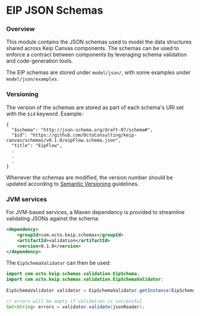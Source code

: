 # EIP JSON Schemas

### Overview

This module contains the JSON schemas used to model the data structures shared across Keip Canvas components.
The schemas can be used to enforce a contract between components by leveraging schema validation and
code-generation tools.

The EIP schemas are stored under `model/json/`, with some examples under `model/json/examples`.

### Versioning

The version of the schemas are stored as part of each schema's URI set with the `$id` keyword. Example:

```
{
  "$schema": "http://json-schema.org/draft-07/schema#",
  "$id": "https://github.com/OctoConsulting/keip-canvas/schemas/v0.1.0/eipFlow.schema.json",
  "title": "EipFlow",
  .
  .
  .
}
```

Whenever the schemas are modified, the version number should be updated according
to [Semantic Versioning](https://semver.org/) guidelines.

### JVM services

For JVM-based services, a Maven dependency is provided to streamline validating JSONs against the schema:

```xml
<dependency>
    <groupId>com.octo.keip.schemas</groupId>
    <artifactId>validation</artifactId>
    <version>0.1.0</version>
</dependency>
```

The `EipSchemaValidator` can then be used:

```java
import com.octo.keip.schemas.validation.EipSchema;
import com.octo.keip.schemas.validation.EipSchemaValidator;
        
EipSchemaValidator validator = EipSchemaValidator.getInstance(EipSchema.FLOW);

// errors will be empty if validation is successful
Set<String> errors = validator.validate(jsonReader);
```